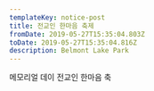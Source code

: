```yaml
---
templateKey: notice-post
title: 전교인 한마음 축제
fromDate: 2019-05-27T15:35:04.803Z
toDate: 2019-05-27T15:35:04.816Z
description: Belmont Lake Park
---
```

메모리얼 데이 전교인 한마음 축
